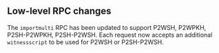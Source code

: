 Low-level RPC changes
----------------------

The `importmulti` RPC has been updated to support P2WSH, P2WPKH, P2SH-P2WPKH,
P2SH-P2WSH. Each request now accepts an additional `witnessscript` to be used
for P2WSH or P2SH-P2WSH.
